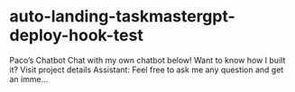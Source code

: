 # auto-landing-taskmastergpt-deploy-hook-test
Paco’s Chatbot Chat with my own chatbot below! Want to know how I built it? Visit project details Assistant: Feel free to ask me any question and get an imme...
